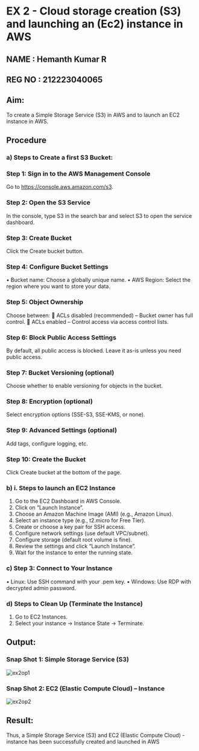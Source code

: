 # EX 2 - Cloud storage creation (S3) and launching an (Ec2) instance in AWS

## NAME : Hemanth Kumar R
## REG NO : 212223040065

## Aim:
To create a Simple Storage Service (S3) in AWS and to launch an EC2 instance in AWS. 

## Procedure

### a)	Steps to Create a first S3 Bucket:

### Step 1: Sign in to the AWS Management Console
Go to https://console.aws.amazon.com/s3.

### Step 2: Open the S3 Service
In the console, type S3 in the search bar and select S3 to open the service dashboard.

### Step 3: Create Bucket
Click the Create bucket button.

### Step 4: Configure Bucket Settings
•	Bucket name: Choose a globally unique name.
•	AWS Region: Select the region where you want to store your data.

### Step 5: Object Ownership
Choose between:
	ACLs disabled (recommended) – Bucket owner has full control.
	ACLs enabled – Control access via access control lists.

### Step 6: Block Public Access Settings
By default, all public access is blocked. Leave it as-is unless you need public access.

### Step 7: Bucket Versioning (optional)
Choose whether to enable versioning for objects in the bucket.

### Step 8: Encryption (optional)
Select encryption options (SSE-S3, SSE-KMS, or none).

### Step 9: Advanced Settings (optional)
Add tags, configure logging, etc.

### Step 10: Create the Bucket
Click Create bucket at the bottom of the page.

### b)	i. Steps to launch an EC2 Instance

1.	Go to the EC2 Dashboard in AWS Console.
2.	Click on “Launch Instance”.
3.	Choose an Amazon Machine Image (AMI) (e.g., Amazon Linux).
4.	Select an instance type (e.g., t2.micro for Free Tier).
5.	Create or choose a key pair for SSH access.
6.	Configure network settings (use default VPC/subnet).
7.	Configure storage (default root volume is fine).
8.	Review the settings and click “Launch Instance”.
9.	Wait for the instance to enter the running state.

### c)	Step 3: Connect to Your Instance

•	Linux: Use SSH command with your .pem key.
•	Windows: Use RDP with decrypted admin password.

### d)	Steps to Clean Up (Terminate the Instance)

1.	Go to EC2 Instances.
2.	Select your instance → Instance State → Terminate.

## Output:

### Snap Shot 1: Simple Storage Service (S3)

![ex2op1](https://github.com/user-attachments/assets/3f31ad28-ae42-4337-a0ce-ec1939637589)

### Snap Shot 2:  EC2 (Elastic Compute Cloud) – Instance

![ex2op2](https://github.com/user-attachments/assets/5679f92a-69e9-4468-bcd9-d7f91e7fbe2c)

## Result:
Thus, a Simple Storage Service (S3) and EC2 (Elastic Compute Cloud) - instance has been successfully created and launched in AWS
